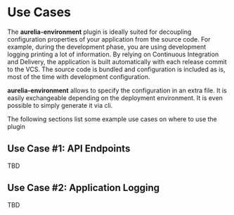 # Use Cases

The **aurelia-environment** plugin is ideally suited for decoupling configuration properties of your application from the source code. For example, during the development phase, you are using development logging printing a lot of information. By relying on Continuous Integration and Delivery, the application is built automatically with each release commit to the VCS. The source code is bundled and configuration is included as is, most of the time with development configuration.

**aurelia-environment** allows to specify the configuration in an extra file. It is easily exchangeable depending on the deployment environment. It is even possible to simply generate it via cli.

The following sections list some example use cases on where to use the plugin

## Use Case #1: API Endpoints

TBD

## Use Case #2: Application Logging

TBD
